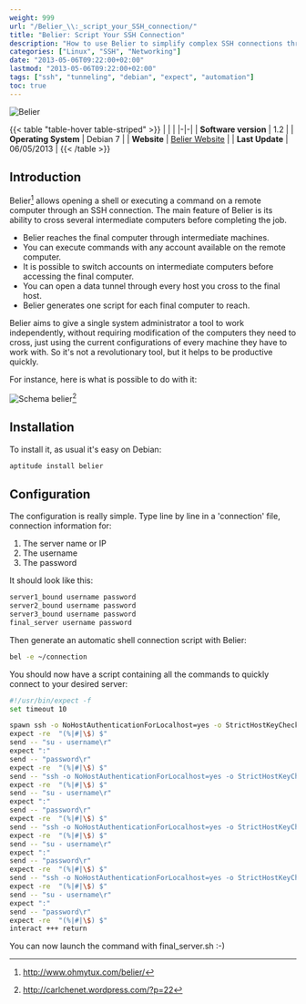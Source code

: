 ```yaml
---
weight: 999
url: "/Belier_\\:_script_your_SSH_connection/"
title: "Belier: Script Your SSH Connection"
description: "How to use Belier to simplify complex SSH connections through multiple intermediate servers"
categories: ["Linux", "SSH", "Networking"]
date: "2013-05-06T09:22:00+02:00"
lastmod: "2013-05-06T09:22:00+02:00"
tags: ["ssh", "tunneling", "debian", "expect", "automation"]
toc: true
---
```


![Belier](/images/belier_logo.avif)

{{< table "table-hover table-striped" >}}
| | |
|-|-|
| **Software version** | 1.2 |
| **Operating System** | Debian 7 |
| **Website** | [Belier Website](https://www.ohmytux.com/belier/) |
| **Last Update** | 06/05/2013 |
{{< /table >}}

## Introduction

Belier[^1] allows opening a shell or executing a command on a remote computer through an SSH connection. The main feature of Belier is its ability to cross several intermediate computers before completing the job.

* Belier reaches the final computer through intermediate machines.
* You can execute commands with any account available on the remote computer.
* It is possible to switch accounts on intermediate computers before accessing the final computer.
* You can open a data tunnel through every host you cross to the final host.
* Belier generates one script for each final computer to reach.

Belier aims to give a single system administrator a tool to work independently, without requiring modification of the computers they need to cross, just using the current configurations of every machine they have to work with. So it's not a revolutionary tool, but it helps to be productive quickly.

For instance, here is what is possible to do with it:

![Schema belier](/images/schema_belier.avif)[^2]

## Installation

To install it, as usual it's easy on Debian:

```bash
aptitude install belier
```

## Configuration

The configuration is really simple. Type line by line in a 'connection' file, connection information for:

1. The server name or IP
2. The username
3. The password

It should look like this:

```bash
server1_bound username password
server2_bound username password
server3_bound username password
final_server username password
```

Then generate an automatic shell connection script with Belier:

```bash
bel -e ~/connection
```

You should now have a script containing all the commands to quickly connect to your desired server:

```bash
#!/usr/bin/expect -f
set timeout 10

spawn ssh -o NoHostAuthenticationForLocalhost=yes -o StrictHostKeyChecking=no  server1_bound
expect -re  "(%|#|\$) $"
send -- "su - username\r"
expect ":"
send -- "password\r"
expect -re  "(%|#|\$) $"
send -- "ssh -o NoHostAuthenticationForLocalhost=yes -o StrictHostKeyChecking=no  server2_bound\r"
expect -re  "(%|#|\$) $"
send -- "su - username\r"
expect ":"
send -- "password\r"
expect -re  "(%|#|\$) $"
send -- "ssh -o NoHostAuthenticationForLocalhost=yes -o StrictHostKeyChecking=no  server3_bound\r"
expect -re  "(%|#|\$) $"
send -- "su - username\r"
expect ":"
send -- "password\r"
expect -re  "(%|#|\$) $"
send -- "ssh -o NoHostAuthenticationForLocalhost=yes -o StrictHostKeyChecking=no  final_server\r"
expect -re  "(%|#|\$) $"
send -- "su - username\r"
expect ":"
send -- "password\r"
expect -re  "(%|#|\$) $"
interact +++ return
```

You can now launch the command with final_server.sh :-)

[^1]: http://www.ohmytux.com/belier/
[^2]: http://carlchenet.wordpress.com/?p=22
